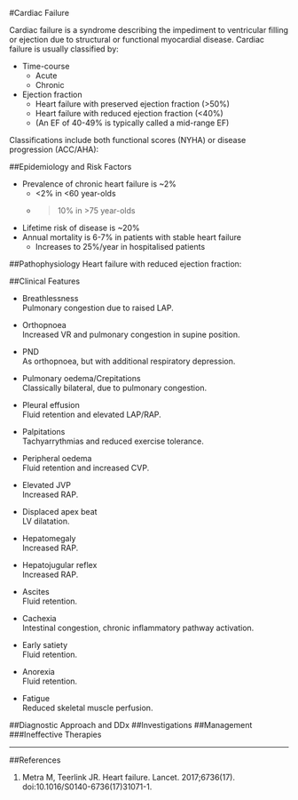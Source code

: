 #Cardiac Failure

Cardiac failure is a syndrome describing the impediment to ventricular filling or ejection due to structural or functional myocardial disease. Cardiac failure is usually classified by:
* Time-course
	* Acute
	* Chronic
* Ejection fraction
	* Heart failure with preserved ejection fraction (>50%)
	* Heart failure with reduced ejection fraction (\<40%)
	* (An EF of 40-49% is typically called a mid-range EF)

Classifications include both functional scores (NYHA) or disease progression (ACC/AHA):



##Epidemiology and Risk Factors
* Prevalence of chronic heart failure is ~2%  
	* \<2% in \<60 year-olds
	* >10% in >75 year-olds 
* Lifetime risk of disease is ~20%
* Annual mortality is 6-7% in patients with stable heart failure
	* Increases to 25%/year in hospitalised patients

##Pathophysiology
Heart failure with reduced ejection fraction:


##Clinical Features
* Breathlessness  
Pulmonary congestion due to raised LAP.
* Orthopnoea  
Increased VR and pulmonary congestion in supine position.
* PND  
As orthopnoea, but with additional respiratory depression.
* Pulmonary oedema/Crepitations  
Classically bilateral, due to pulmonary congestion.
* Pleural effusion  
Fluid retention and elevated LAP/RAP.


* Palpitations  
Tachyarrythmias and reduced exercise tolerance.
* Peripheral oedema  
Fluid retention and increased CVP.
* Elevated JVP  
Increased RAP.
* Displaced apex beat  
LV dilatation.


* Hepatomegaly  
Increased RAP.
* Hepatojugular reflex  
Increased RAP.
* Ascites  
Fluid retention.
* Cachexia  
Intestinal congestion, chronic inflammatory pathway activation.
* Early satiety  
Fluid retention.
* Anorexia  
Fluid retention.


* Fatigue  
Reduced skeletal muscle perfusion.


##Diagnostic Approach and DDx
##Investigations
##Management
###Ineffective Therapies

---
##References

1. Metra M, Teerlink JR. Heart failure. Lancet. 2017;6736(17). doi:10.1016/S0140-6736(17)31071-1.

